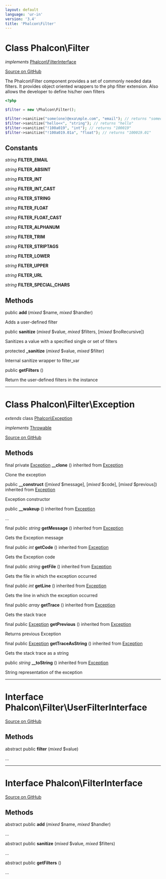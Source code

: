 ```yaml
---
layout: default
language: 'ur-in'
version: '3.4'
title: 'Phalcon\Filter'
---
```

# Class **Phalcon\Filter**

*implements* [Phalcon\FilterInterface](/3.4/en/api/Phalcon_Filter)

<a href="https://github.com/phalcon/cphalcon/tree/v3.4.0/phalcon/filter.zep" class="btn btn-default btn-sm">Source on GitHub</a>

The Phalcon\Filter component provides a set of commonly needed data filters. It provides
object oriented wrappers to the php filter extension. Also allows the developer to
define his/her own filters

```php
<?php

$filter = new \Phalcon\Filter();

$filter->sanitize("some(one)@exa\mple.com", "email"); // returns "someone@example.com"
$filter->sanitize("hello<<", "string"); // returns "hello"
$filter->sanitize("!100a019", "int"); // returns "100019"
$filter->sanitize("!100a019.01a", "float"); // returns "100019.01"

```


## Constants
*string* **FILTER_EMAIL**

*string* **FILTER_ABSINT**

*string* **FILTER_INT**

*string* **FILTER_INT_CAST**

*string* **FILTER_STRING**

*string* **FILTER_FLOAT**

*string* **FILTER_FLOAT_CAST**

*string* **FILTER_ALPHANUM**

*string* **FILTER_TRIM**

*string* **FILTER_STRIPTAGS**

*string* **FILTER_LOWER**

*string* **FILTER_UPPER**

*string* **FILTER_URL**

*string* **FILTER_SPECIAL_CHARS**

## Methods
public  **add** (*mixed* $name, *mixed* $handler)

Adds a user-defined filter



public  **sanitize** (*mixed* $value, *mixed* $filters, [*mixed* $noRecursive])

Sanitizes a value with a specified single or set of filters



protected  **_sanitize** (*mixed* $value, *mixed* $filter)

Internal sanitize wrapper to filter_var



public  **getFilters** ()

Return the user-defined filters in the instance




<hr>

# Class **Phalcon\Filter\Exception**

*extends* class [Phalcon\Exception](/3.4/en/api/Phalcon_Exception)

*implements* [Throwable](http://php.net/manual/en/class.throwable.php)

<a href="https://github.com/phalcon/cphalcon/tree/v3.4.0/phalcon/filter/exception.zep" class="btn btn-default btn-sm">Source on GitHub</a>

## Methods
final private [Exception](http://php.net/manual/en/class.exception.php) **__clone** () inherited from [Exception](http://php.net/manual/en/class.exception.php)

Clone the exception



public  **__construct** ([*mixed* $message], [*mixed* $code], [*mixed* $previous]) inherited from [Exception](http://php.net/manual/en/class.exception.php)

Exception constructor



public  **__wakeup** () inherited from [Exception](http://php.net/manual/en/class.exception.php)

...


final public *string* **getMessage** () inherited from [Exception](http://php.net/manual/en/class.exception.php)

Gets the Exception message



final public *int* **getCode** () inherited from [Exception](http://php.net/manual/en/class.exception.php)

Gets the Exception code



final public *string* **getFile** () inherited from [Exception](http://php.net/manual/en/class.exception.php)

Gets the file in which the exception occurred



final public *int* **getLine** () inherited from [Exception](http://php.net/manual/en/class.exception.php)

Gets the line in which the exception occurred



final public *array* **getTrace** () inherited from [Exception](http://php.net/manual/en/class.exception.php)

Gets the stack trace



final public [Exception](http://php.net/manual/en/class.exception.php) **getPrevious** () inherited from [Exception](http://php.net/manual/en/class.exception.php)

Returns previous Exception



final public [Exception](http://php.net/manual/en/class.exception.php) **getTraceAsString** () inherited from [Exception](http://php.net/manual/en/class.exception.php)

Gets the stack trace as a string



public *string* **__toString** () inherited from [Exception](http://php.net/manual/en/class.exception.php)

String representation of the exception




<hr>

# Interface **Phalcon\Filter\UserFilterInterface**

<a href="https://github.com/phalcon/cphalcon/tree/v3.4.0/phalcon/filter/userfilterinterface.zep" class="btn btn-default btn-sm">Source on GitHub</a>

## Methods
abstract public  **filter** (*mixed* $value)

...



<hr>

# Interface **Phalcon\FilterInterface**

<a href="https://github.com/phalcon/cphalcon/tree/v3.4.0/phalcon/filterinterface.zep" class="btn btn-default btn-sm">Source on GitHub</a>

## Methods
abstract public  **add** (*mixed* $name, *mixed* $handler)

...


abstract public  **sanitize** (*mixed* $value, *mixed* $filters)

...


abstract public  **getFilters** ()

...


